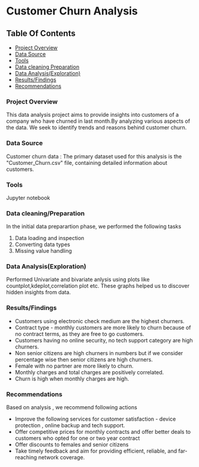 # Customer Churn Analysis

## Table Of Contents
   - [Project Overview](#project-overview)
   - [Data Source](#data-source)
   - [Tools](#tools)
   - [Data cleaning Preparation](#data-cleaningpreparation)
   - [Data Analysis(Exploration)](#data-analysisexploration)
   - [Results/Findings](#resultsfindings)
   - [Recommendations](#recommendations)

### Project Overview

This data analysis project aims to provide insights into customers of a company who have churned in last month.By analyzing various aspects of
the data. We seek to identify trends and reasons behind customer churn.   

### Data Source

Customer churn data : The primary dataset used for this analysis is the "Customer_Churn.csv" file, containing detailed information about customers.

### Tools
Jupyter notebook

### Data cleaning/Preparation

In the initial data preparartion phase, we performed the following tasks

1. Data loading and inspection
2. Converting data types
3. Missing value handling

### Data Analysis(Exploration)
  Performed Univariate and bivariate anlysis using plots like countplot,kdeplot,correlation plot etc.
  These graphs helped us to discover hidden insights from data.

### Results/Findings

- Customers using electronic check medium are the highest churners.
- Contract type - monthly customers are more likely to churn because of no contract terms, as they are free to go customers.
- Customers having no online security, no tech support category are high churners.
- Non senior citizens are high churners in numbers but if we consider percentage wise then senior citizens are high churners.
- Female with no partner are more likely to churn.
- Monthly charges and total charges are positively correlated.
- Churn is high when monthly charges are high.

### Recommendations

Based on analysis , we recommend following actions
- Improve the following services for customer satisfaction - device protection , online backup and tech support.
- Offer competitive prices for monthly contracts and offer better deals to customers who opted for one or two year contract
- Offer discounts to females and senior citizens
- Take timely feedback and aim for providing efficient, reliable, and far-reaching network coverage.
  


  








